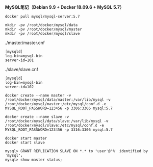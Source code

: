 **MySQL笔记（Debian 9.9 + Docker 18.09.6 + MySQL 5.7）**
```
docker pull mysql/mysql-server:5.7

mkdir -pv /root/docker/mysql/data
mkdir -pv /root/docker/mysql/master
mkdir -pv /root/docker/mysql/slave
```
./master/master.cnf
```
[mysqld]
log-bin=mysql-bin
server-id=101
```
./slave/slave.cnf
```
[mysqld]
log-bin=mysql-bin
server-id=102
```
```
docker create --name master -v /root/docker/mysql/data/master:/var/lib/mysql -v /root/docker/mysql/master:/etc/mysql/conf.d -e MYSQL_ROOT_PASSWORD=123456 -p 3306:3306 mysql:5.7

docker create --name slave -v /root/docker/mysql/data/slave:/var/lib/mysql -v /root/docker/mysql/slave:/etc/mysql/conf.d -e MYSQL_ROOT_PASSWORD=123456 -p 3316:3306 mysql:5.7

docker start master
docker start slave 
```
```
mysql> GRANT REPLICATION SLAVE ON *.* to 'user'@'%' identified by 'mysql';
mysql> show master status;
```
